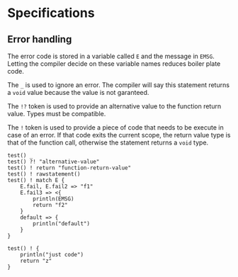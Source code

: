 
# Specifications

## Error handling

The error code is stored in a variable called `E` and the message in `EMSG`. Letting the compiler decide on these variable names reduces boiler plate code.

The `_` is used to ignore an error. The compiler will say this statement returns a `void` value because the value is not garanteed.

The `!?` token is used to provide an alternative value to the function return value. Types must be compatible.

The `!` token is used to provide a piece of code that needs to be execute in case of an error. If that code exits the current scope, the return value type is that of the function call, otherwise the statement returns a `void` type.

```
test() _
test() ?! "alternative-value"
test() ! return "function-return-value"
test() ! rawstatement()
test() ! match E {
    E.fail, E.fail2 => "f1"
    E.fail3 => <{
        println(EMSG)
        return "f2"
    }
    default => {
        println("default")
    }
}

test() ! {
    println("just code")
    return "z"
}
```